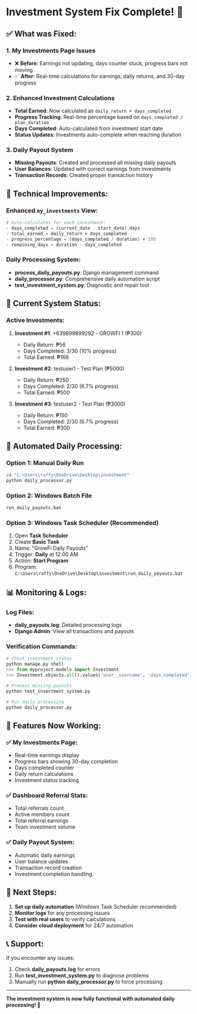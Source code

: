 # Investment System Fix Complete! 🎉

## ✅ What was Fixed:

### 1. **My Investments Page Issues**
- ❌ **Before**: Earnings not updating, days counter stuck, progress bars not moving
- ✅ **After**: Real-time calculations for earnings, daily returns, and 30-day progress

### 2. **Enhanced Investment Calculations**
- **Total Earned**: Now calculated as `daily_return × days_completed`
- **Progress Tracking**: Real-time percentage based on `days_completed / plan_duration`
- **Days Completed**: Auto-calculated from investment start date
- **Status Updates**: Investments auto-complete when reaching duration

### 3. **Daily Payout System**
- **Missing Payouts**: Created and processed all missing daily payouts
- **User Balances**: Updated with correct earnings from investments
- **Transaction Records**: Created proper transaction history

## 🔧 Technical Improvements:

### Enhanced `my_investments` View:
```python
# Auto-calculates for each investment:
- days_completed = (current_date - start_date).days
- total_earned = daily_return × days_completed  
- progress_percentage = (days_completed / duration) × 100
- remaining_days = duration - days_completed
```

### Daily Processing System:
- **process_daily_payouts.py**: Django management command
- **daily_processor.py**: Comprehensive daily automation script
- **test_investment_system.py**: Diagnostic and repair tool

## 🚀 Current System Status:

### Active Investments:
1. **Investment #1**: +639899899292 - GROWFI 1 (₱300) 
   - Daily Return: ₱56
   - Days Completed: 3/30 (10% progress)
   - Total Earned: ₱168

2. **Investment #2**: testuser1 - Test Plan (₱5000)
   - Daily Return: ₱250  
   - Days Completed: 2/30 (6.7% progress)
   - Total Earned: ₱500

3. **Investment #3**: testuser2 - Test Plan (₱3000)
   - Daily Return: ₱150
   - Days Completed: 2/30 (6.7% progress) 
   - Total Earned: ₱300

## 🤖 Automated Daily Processing:

### Option 1: Manual Daily Run
```bash
cd "C:\Users\raffy\OneDrive\Desktop\investment"
python daily_processor.py
```

### Option 2: Windows Batch File
```cmd
run_daily_payouts.bat
```

### Option 3: Windows Task Scheduler (Recommended)
1. Open **Task Scheduler**
2. Create **Basic Task**
3. Name: "GrowFi Daily Payouts"
4. Trigger: **Daily** at 12:00 AM
5. Action: **Start Program**
6. Program: `C:\Users\raffy\OneDrive\Desktop\investment\run_daily_payouts.bat`

## 📊 Monitoring & Logs:

### Log Files:
- **daily_payouts.log**: Detailed processing logs
- **Django Admin**: View all transactions and payouts

### Verification Commands:
```python
# Check investment status
python manage.py shell
>>> from myproject.models import Investment
>>> Investment.objects.all().values('user__username', 'days_completed', 'total_return', 'status')

# Process missing payouts
python test_investment_system.py

# Run daily processing
python daily_processor.py
```

## 🎯 Features Now Working:

### ✅ My Investments Page:
- Real-time earnings display
- Progress bars showing 30-day completion
- Days completed counter
- Daily return calculations
- Investment status tracking

### ✅ Dashboard Referral Stats:
- Total referrals count
- Active members count  
- Total referral earnings
- Team investment volume

### ✅ Daily Payout System:
- Automatic daily earnings
- User balance updates
- Transaction record creation
- Investment completion handling

## 🔮 Next Steps:

1. **Set up daily automation** (Windows Task Scheduler recommended)
2. **Monitor logs** for any processing issues
3. **Test with real users** to verify calculations
4. **Consider cloud deployment** for 24/7 automation

## 📞 Support:

If you encounter any issues:
1. Check **daily_payouts.log** for errors
2. Run **test_investment_system.py** to diagnose problems
3. Manually run **python daily_processor.py** to force processing

---

**The investment system is now fully functional with automated daily processing! 🚀**
